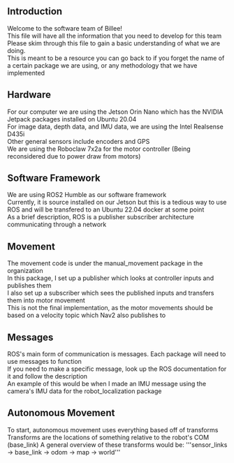 ## Introduction
Welcome to the software team of Billee!  
This file will have all the information that you need to develop for this team  
Please skim through this file to gain a basic understanding of what we are doing.  
This is meant to be a resource you can go back to if you forget the name of a certain package we are using, or any methodology that we have implemented  

## Hardware
For our computer we are using the Jetson Orin Nano which has the NVIDIA Jetpack packages installed on Ubuntu 20.04  
For image data, depth data, and IMU data, we are using the Intel Realsense D435i  
Other general sensors include encoders and GPS  
We are using the Roboclaw 7x2a for the motor controller (Being reconsidered due to power draw from motors)  

## Software Framework
We are using ROS2 Humble as our software framework  
Currently, it is source installed on our Jetson but this is a tedious way to use ROS and will be transfered to an Ubuntu 22.04 docker at some point  
As a brief description, ROS is a publisher subscriber architecture communicating through a network  

## Movement
The movement code is under the manual_movement package in the organization  
In this package, I set up a publisher which looks at controller inputs and publishes them  
I also set up a subscriber which sees the published inputs and transfers them into motor movement  
This is not the final implementation, as the motor movements should be based on a velocity topic which Nav2 also publishes to  

## Messages
ROS's main form of communication is messages. Each package will need to use messages to function  
If you need to make a specific message, look up the ROS documentation for it and follow the description  
An example of this would be when I made an IMU message using the camera's IMU data for the robot_localization package  

## Autonomous Movement
To start, autonomous movement uses everything based off of transforms
Transforms are the locations of something relative to the robot's COM (base_link)
A general overview of these transforms would be: 
'''sensor_links -> base_link -> odom -> map -> world'''
